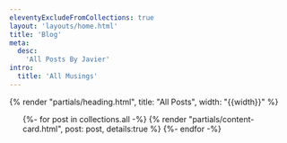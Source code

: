 ```yaml
---
eleventyExcludeFromCollections: true
layout: 'layouts/home.html'
title: 'Blog'
meta:
  desc:
    'All Posts By Javier'
intro:
  title: 'All Musings'
---
```

  {% render "partials/heading.html", title: "All Posts", width: "{{width}}" %}
  <div class="{{ width }}">
    <ul class="grid grid-cols-1 gap-8 justify-around">
      {%- for post in collections.all -%}
        {% render "partials/content-card.html", post: post, details:true %}
      {%- endfor -%}
    </ul>
  </div>

